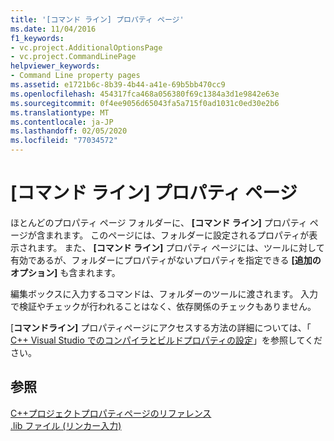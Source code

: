 ```yaml
---
title: '[コマンド ライン] プロパティ ページ'
ms.date: 11/04/2016
f1_keywords:
- vc.project.AdditionalOptionsPage
- vc.project.CommandLinePage
helpviewer_keywords:
- Command Line property pages
ms.assetid: e1721b6c-8b39-4b44-a41e-69b5bb470cc9
ms.openlocfilehash: 454317fca468a056380f69c1384a3d1e9842e63e
ms.sourcegitcommit: 0f4ee9056d65043fa5a715f0ad1031c0ed30e2b6
ms.translationtype: MT
ms.contentlocale: ja-JP
ms.lasthandoff: 02/05/2020
ms.locfileid: "77034572"
---
```

# <a name="command-line-property-pages"></a>[コマンド ライン] プロパティ ページ

ほとんどのプロパティ ページ フォルダーに、 **[コマンド ライン]** プロパティ ページが含まれます。 このページには、フォルダーに設定されるプロパティが表示されます。 また、 **[コマンド ライン]** プロパティ ページには、ツールに対して有効であるが、フォルダーにプロパティがないプロパティを指定できる **[追加のオプション]** も含まれます。

編集ボックスに入力するコマンドは、フォルダーのツールに渡されます。 入力で検証やチェックが行われることはなく、依存関係のチェックもありません。

[**コマンドライン]** プロパティページにアクセスする方法の詳細については、「 [ C++ Visual Studio でのコンパイラとビルドプロパティの設定](../working-with-project-properties.md)」を参照してください。

## <a name="see-also"></a>参照

[C++プロジェクトプロパティページのリファレンス](property-pages-visual-cpp.md)<br>
[.lib ファイル (リンカー入力)](dot-lib-files-as-linker-input.md)
